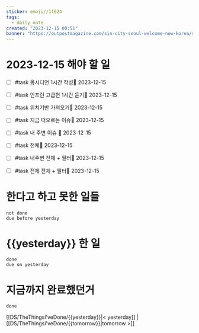 ```yaml
---
sticker: emoji//1f624
tags:
  - daily_note
created: "2023-12-15 00:51"
banner: "https://outpostmagazine.com/sin-city-seoul-welcome-new-korea/seoul-skyline-photo/"
---
```


# 2023-12-15 해야 할 일

- [ ] #task 옵시디언 1시간 작성📅 2023-12-15
- [ ] #task 인프런 고급편 1시간 듣기📅 2023-12-15
- [ ] #task 위치기반 가져오기📅 2023-12-15 
- [ ] #task 지금 떠오르는 이슈📅 2023-12-15 
- [ ] #task 내 주변 이슈 📅 2023-12-15 
- [ ] #task 전체📅 2023-12-15 
- [ ] #task 내주변 전체 + 필터📅 2023-12-15 
- [ ] #task 전체 전체 + 필터📅 2023-12-15 


# 한다고 하고 못한 일들
```tasks
not done
due before yesterday
```
# {{yesterday}} 한 일
```tasks
done
due on yesterday
```
# 지금까지 완료했던거 
```tasks
done
```
[[DS/TheThingsi'veDone/{{yesterday}}|< yesterday]] | [[DS/TheThingsi'veDone/{{tomorrow}}|tomorrow >]]